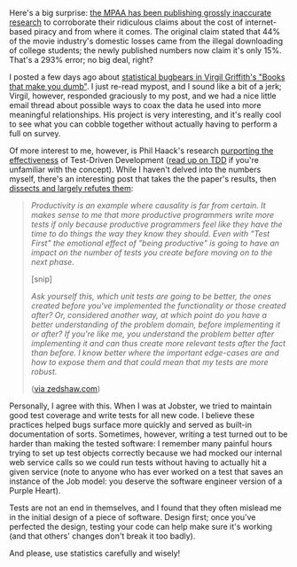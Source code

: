 Here's a big surprise: <a href="http://ap.google.com/article/ALeqM5j33CBI8sUdc5ni7RlxSj5SIEc2mwD8UB6S0O2">the <acronym title="Motion Picture Association of America">MPAA</acronym> has been publishing grossly inaccurate research</a> to corroborate their ridiculous claims about the cost of internet-based piracy and from where it comes.  The original claim stated that 44% of the movie industry's domestic losses came from the illegal downloading of college students; the newly published numbers now claim it's only 15%.  That's a 293% error; no big deal, right?

I posted a few days ago about <a href="http://threebrothers.org/brendan/blog/articles/2008/01/25/can-book-preferences-predict-intelligence">statistical bugbears in Virgil Griffith's "Books that make you dumb"</a>.  I just re-read mypost, and I sound like a bit of a jerk; Virgil, however, responded graciously to my post, and we had a nice little email thread about possible ways to coax the data he used into more meaningful relationships.  His project is very interesting, and it's really cool to see what you can cobble together without actually having to perform a full on survey.

Of more interest to me, however, is Phil Haack's research <a href="http://haacked.com/archive/2008/01/22/research-supports-the-effectiveness-of-tdd.aspx" rel="nofollow">purporting the effectiveness</a> of Test-Driven Development (<a href="http://en.wikipedia.org/wiki/Test-driven_development">read up on TDD</a> if you're unfamiliar with the concept).  While I haven't delved into the numbers myself, there's an interesting post that takes the the paper's results, then <a href="http://scruffylookingcatherder.com/archive/2008/01/22/tdd-proven-effective-or-is-it.aspx">dissects and largely refutes them</a>:

<blockquote><p><em>Productivity is an example where causality is far from certain. It makes sense to me that more productive programmers write more tests if only because productive programmers feel like they have the time to do things the way they know they should. Even with "Test First" the emotional effect of "being productive" is going to have an impact on the number of tests you create before moving on to the next phase.</em></p><p>[snip]</p><p><em>Ask yourself this, which unit tests are going to be better, the ones created before you've implemented the functionality or those created after? Or, considered another way, at which point do you have a better understanding of the problem domain, before implementing it or after? If you're like me, you understand the problem better after implementing it and can thus create more relevant tests after the fact than before. I know better where the important edge-cases are and how to expose them and that could mean that my tests are more robust.</em></p><p>(<a href="http://www.zedshaw.com/blog/2008-02-05.html" rel="nofollow">via zedshaw.com</a>)</p></blockquote>

Personally, I agree with this.  When I was at Jobster, we tried to maintain good test coverage and write tests for all new code.  I believe these practices helped bugs surface more quickly and served as built-in documentation of sorts.  Sometimes, however, writing a test turned out to be harder than making the tested software: I remember many painful hours trying to set up test objects correctly because we had mocked our internal web service calls so we could run tests without having to actually hit a given service (note to anyone who has ever worked on a test that saves an instance of the Job model: you deserve the software engineer version of a Purple Heart).

Tests are not an end in themselves, and I found that they often mislead me in the initial design of a piece of software.  Design first; once you've perfected the design, testing your code can help make sure it's working (and that others' changes don't break it too badly).

And please, use statistics carefully and wisely!

